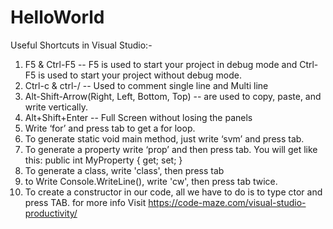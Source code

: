 # HelloWorld

Useful Shortcuts in Visual Studio:-
1. F5 & Ctrl-F5 -- F5 is used to start your project in debug mode and Ctrl-F5 is used to start your project without debug mode.
2. Ctrl-c & ctrl-/ -- Used to comment single line and Multi line
3. Alt-Shift-Arrow(Right, Left, Bottom, Top) -- are used to copy, paste, and write vertically.
4. Alt+Shift+Enter -- Full Screen without losing the panels
5. Write ‘for’ and press tab to get a for loop.
6. To generate static void main method, just write ‘svm’ and press tab.
7. To generate a property write ‘prop’ and then press tab. You will get like this:
public int MyProperty { get; set; }
8. To generate a class, write 'class', then press tab
9. to Write Console.WriteLine(), write 'cw', then press tab twice.
10. To create a constructor in our code, all we have to do is to type ctor and press TAB.
for more info Visit https://code-maze.com/visual-studio-productivity/

